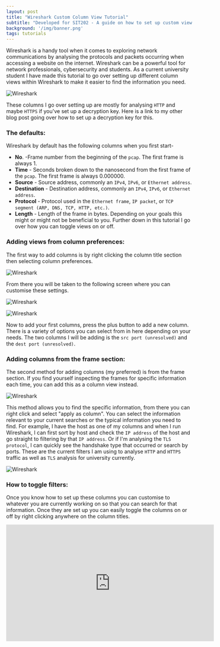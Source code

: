 ```yaml
---
layout: post
title: "Wireshark Custom Column View Tutorial"
subtitle: "Developed for SIT202 - A guide on how to set up custom view columns within Wireshark to better analyse network traffic."
background: '/img/banner.png'
tags: tutorials
---
```



Wireshark is a handy tool when it comes to exploring network communications by analysing the protocols and packets occurring when accessing a website on the internet. Wireshark can be a powerful tool for network professionals, cybersecurity and students. As a current university student I have made this tutorial to go over setting up different column views within Wireshark to make it easier to find the information you need.

![Wireshark](/img/tutorials/wireshark-views/img1.png)

These columns I go over setting up are mostly for analysing `HTTP` and maybe `HTTPS` if you've set up a decryption key. Here is a link to my other blog post going over how to set up a decryption key for this.
### **The defaults:**

Wireshark by default has the following columns when you first start-
- **No**. -Frame number from the beginning of the `pcap`. The first frame is always 1.
- **Time** - Seconds broken down to the nanosecond from the first frame of the `pcap`. The first frame is always 0.000000.
- **Source** - Source address, commonly an `IPv4`, `IPv6`, or `Ethernet address`.
- **Destination** - Destination address, commonly an `IPv4`, `IPv6`, or `Ethernet address`.
- **Protocol** - Protocol used in the `Ethernet frame`, `IP packet`, or `TCP segment (ARP, DNS, TCP, HTTP, etc.)`.
- **Length** - Length of the frame in bytes.
Depending on your goals this might or might not be beneficial to you. Further down in this tutorial I go over how you can toggle views on or off.
### **Adding views from column preferences:**

The first way to add columns is by right clicking the column title section then selecting column preferences.

![Wireshark](/img/tutorials/wireshark-views/img2.png)

From there you will be taken to the following screen where you can customise these settings.

![Wireshark](/img/tutorials/wireshark-views/img3.png)

![Wireshark](/img/tutorials/wireshark-views/img4.png)

Now to add your first columns, press the plus button to add a new column. There is a variety of options you can select from in here depending on your needs. The two columns I will be adding is the `src port (unresolved)` and the `dest port (unresolved)`.
### **Adding columns from the frame section:**

The second method for adding columns (my preferred) is from the frame section. If you find yourself inspecting the frames for specific information each time, you can add this as a column view instead.

![Wireshark](/img/tutorials/wireshark-views/img5.png)

This method allows you to find the specific information, from there you can right click and select "apply as column". You can select the information relevant to your current searches or the typical information you need to find.
For example, I have the host as one of my columns and when I run Wireshark, I can first sort by host and check the `IP address` of the host and go straight to filtering by that `IP address`. Or if I'm analysing the `TLS protocol`, I can quickly see the handshake type that occurred or search by ports.
These are the current filters I am using to analyse `HTTP` and `HTTPS` traffic as well as `TLS` analysis for university currently.

![Wireshark](/img/tutorials/wireshark-views/img6.png)

### **How to toggle filters:**

Once you know how to set up these columns you can customise to whatever you are currently working on so that you can search for that information. Once they are set up you can easily toggle the columns on or off by right clicking anywhere on the column titles.


<div style="text-align: center;">
  <div style="position: relative; height: 315px; width: 560px; margin: 0 auto;">
    <iframe src="https://www.youtube.com/embed/qamES2CmfSA" style="position: absolute; top: 0; left: 0; width: 100%; height: 100%;" frameborder="0" allow="accelerometer; autoplay; encrypted-media; gyroscope; picture-in-picture" allowfullscreen></iframe>
  </div>
</div>
